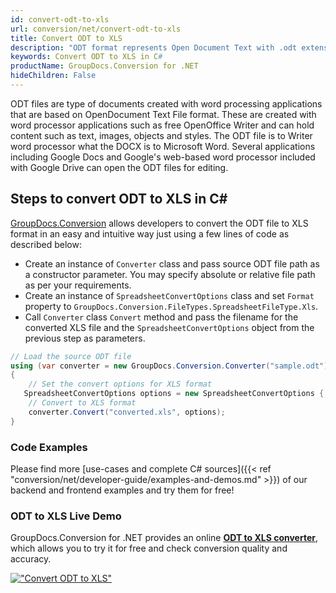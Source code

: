 ```yaml
---
id: convert-odt-to-xls
url: conversion/net/convert-odt-to-xls
title: Convert ODT to XLS
description: "ODT format represents Open Document Text with .odt extension. Learn how to convert ODT to XLS file programmatically in C# language using GroupDocs.Conversion for .NET library."
keywords: Convert ODT to XLS in C#
productName: GroupDocs.Conversion for .NET
hideChildren: False
---
```


ODT files are type of documents created with word processing applications that are based on OpenDocument Text File format. These are created with word processor applications such as free OpenOffice Writer and can hold content such as text, images, objects and styles. The ODT file is to Writer word processor what the DOCX is to Microsoft Word. Several applications including Google Docs and Google's web-based word processor included with Google Drive can open the ODT files for editing.

## Steps to convert ODT to XLS in C#

[GroupDocs.Conversion](https://products.groupdocs.com/conversion/net) allows developers to convert the ODT file to XLS format in an easy and intuitive way just using a few lines of code as described below:

* Create an instance of `Converter` class and pass source ODT file path as a constructor parameter. You may specify absolute or relative file path as per your requirements. 
* Create an instance of `SpreadsheetConvertOptions` class and set `Format` property to `GroupDocs.Conversion.FileTypes.SpreadsheetFileType.Xls`.
* Call `Converter` class `Convert` method and pass the filename for the converted XLS file and the `SpreadsheetConvertOptions` object from the previous step as parameters.

```csharp
// Load the source ODT file
using (var converter = new GroupDocs.Conversion.Converter("sample.odt"))
{
    // Set the convert options for XLS format
   SpreadsheetConvertOptions options = new SpreadsheetConvertOptions { Format = GroupDocs.Conversion.FileTypes.SpreadsheetFileType.Xls };
    // Convert to XLS format
    converter.Convert("converted.xls", options);
}
```

### Code Examples

Please find more [use-cases and complete C# sources]({{< ref "conversion/net/developer-guide/examples-and-demos.md" >}}) of our backend and frontend examples and try them for free!

### ODT to XLS Live Demo

GroupDocs.Conversion for .NET provides an online [**ODT to XLS converter**](https://products.groupdocs.app/conversion/odt-to-xls), which allows you to try it for free and check conversion quality and accuracy.

[!["Convert ODT to XLS"](conversion/net/images/convert-to-xls/convert-odt-to-xls.png)](https://products.groupdocs.app/conversion/odt-to-xls)